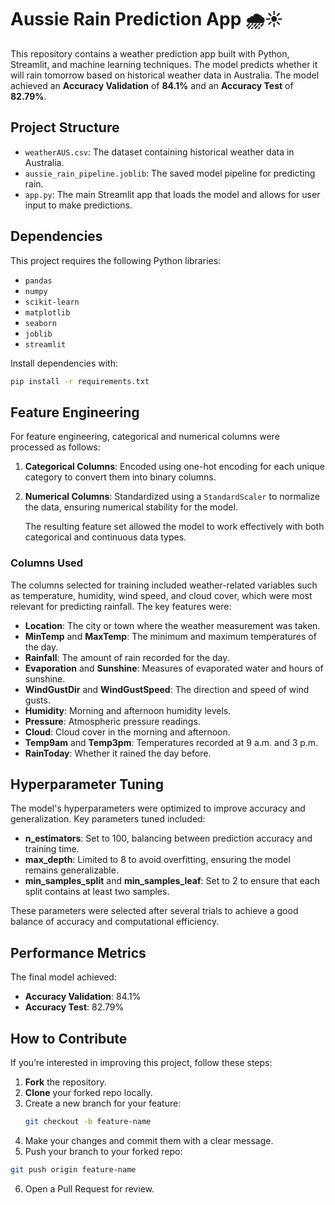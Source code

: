 # Aussie Rain Prediction App 🌧️☀️

This repository contains a weather prediction app built with Python, Streamlit, and machine learning techniques. The model predicts whether it will rain tomorrow based on historical weather data in Australia. The model achieved an **Accuracy Validation** of **84.1%** and an **Accuracy Test** of **82.79%**.

## Project Structure
- `weatherAUS.csv`: The dataset containing historical weather data in Australia.
- `aussie_rain_pipeline.joblib`: The saved model pipeline for predicting rain.
- `app.py`: The main Streamlit app that loads the model and allows for user input to make predictions.

## Dependencies
This project requires the following Python libraries:
- `pandas`
- `numpy`
- `scikit-learn`
- `matplotlib`
- `seaborn`
- `joblib`
- `streamlit`

Install dependencies with:
```bash
pip install -r requirements.txt
```
## Feature Engineering

For feature engineering, categorical and numerical columns were processed as follows:

1. **Categorical Columns**: Encoded using one-hot encoding for each unique category to convert them into binary columns.
2. **Numerical Columns**: Standardized using a `StandardScaler` to normalize the data, ensuring numerical stability for the model.
   
   The resulting feature set allowed the model to work effectively with both categorical and continuous data types.

### Columns Used
The columns selected for training included weather-related variables such as temperature, humidity, wind speed, and cloud cover, which were most relevant for predicting rainfall. The key features were:

- **Location**: The city or town where the weather measurement was taken.
- **MinTemp** and **MaxTemp**: The minimum and maximum temperatures of the day.
- **Rainfall**: The amount of rain recorded for the day.
- **Evaporation** and **Sunshine**: Measures of evaporated water and hours of sunshine.
- **WindGustDir** and **WindGustSpeed**: The direction and speed of wind gusts.
- **Humidity**: Morning and afternoon humidity levels.
- **Pressure**: Atmospheric pressure readings.
- **Cloud**: Cloud cover in the morning and afternoon.
- **Temp9am** and **Temp3pm**: Temperatures recorded at 9 a.m. and 3 p.m.
- **RainToday**: Whether it rained the day before.

## Hyperparameter Tuning

The model's hyperparameters were optimized to improve accuracy and generalization. Key parameters tuned included:
- **n_estimators**: Set to 100, balancing between prediction accuracy and training time.
- **max_depth**: Limited to 8 to avoid overfitting, ensuring the model remains generalizable.
- **min_samples_split** and **min_samples_leaf**: Set to 2 to ensure that each split contains at least two samples.

These parameters were selected after several trials to achieve a good balance of accuracy and computational efficiency.

## Performance Metrics

The final model achieved:
- **Accuracy Validation**: 84.1%
- **Accuracy Test**: 82.79%

## How to Contribute

If you’re interested in improving this project, follow these steps:
1. **Fork** the repository.
2. **Clone** your forked repo locally.
3. Create a new branch for your feature:
   ```bash
   git checkout -b feature-name
   ```
4. Make your changes and commit them with a clear message.
5. Push your branch to your forked repo:
  ```bash
  git push origin feature-name
```
6. Open a Pull Request for review.
